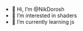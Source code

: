 - 👋 Hi, I’m @NikDorosh
- 👀 I’m interested in shaders
- 🌱 I’m currently learning js

<!---
NikDorosh/NikDorosh is a ✨ special ✨ repository because its `README.md` (this file) appears on your GitHub profile.
You can click the Preview link to take a look at your changes.
--->
